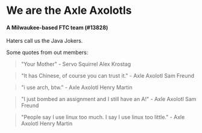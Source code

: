 # We are the Axle Axolotls
#### A Milwaukee-based FTC team (#13828)

Haters call us the Java Jokers.

Some quotes from out members:

> "Your Mother" - Servo Squirrel Alex Krostag

> "It has Chinese, of course you can trust it." - Axle Axolotl Sam Freund

> "i use arch, btw." - Axle Axolotl Henry Martin

> "I just bombed an assignment and I still have an A!" - Axle Axolotl Sam Freund

> "People say I use linux too much. I say I use linux too little." - Axle Axolotl Henry Martin
